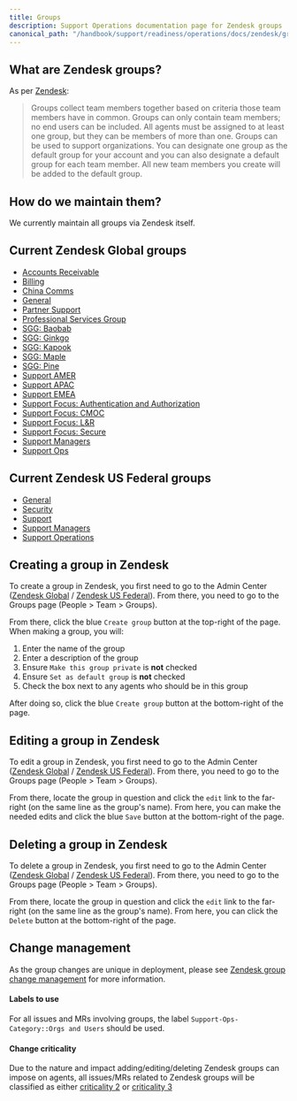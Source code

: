 ```yaml
---
title: Groups
description: Support Operations documentation page for Zendesk groups
canonical_path: "/handbook/support/readiness/operations/docs/zendesk/groups"
---
```


## What are Zendesk groups?

As per
[Zendesk](https://support.zendesk.com/hc/en-us/articles/4408886146842-About-organizations-and-groups#topic_iny_3jg_sz):

> Groups collect team members together based on criteria those team members have
> in common. Groups can only contain team members; no end users can be included.
> All agents must be assigned to at least one group, but they can be members of
> more than one. Groups can be used to support organizations. You can designate
> one group as the default group for your account and you can also designate a
> default group for each team member. All new team members you create will be
> added to the default group.

## How do we maintain them?

We currently maintain all groups via Zendesk itself.

## Current Zendesk Global groups

- [Accounts Receivable](https://gitlab.zendesk.com/groups/360008238400)
- [Billing](https://gitlab.zendesk.com/groups/360003910679)
- [China Comms](https://gitlab.zendesk.com/groups/360007080959)
- [General](https://gitlab.zendesk.com/groups/360002757414)
- [Partner Support](https://gitlab.zendesk.com/groups/4560424672028)
- [Professional Services Group](https://gitlab.zendesk.com/groups/360002771760)
- [SGG: Baobab](https://gitlab.zendesk.com/groups/4725956857884)
- [SGG: Ginkgo](https://gitlab.zendesk.com/groups/4427347212434)
- [SGG: Kapook](https://gitlab.zendesk.com/groups/4725931534108)
- [SGG: Maple](https://gitlab.zendesk.com/groups/4427347399698)
- [SGG: Pine](https://gitlab.zendesk.com/groups/4427366542482)
- [Support AMER](https://gitlab.zendesk.com/groups/360002038460?location=admin_center&route=groups)
- [Support APAC](https://gitlab.zendesk.com/groups/360002038360?location=admin_center&route=groups)
- [Support EMEA](https://gitlab.zendesk.com/groups/360001979440?location=admin_center&route=groups)
- [Support Focus: Authentication and Authorization](https://gitlab.zendesk.com/groups/360008238420)
- [Support Focus: CMOC](https://gitlab.zendesk.com/groups/360008266039)
- [Support Focus: L&R](https://gitlab.zendesk.com/groups/360008266119)
- [Support Focus: Secure](https://gitlab.zendesk.com/groups/360008266179)
- [Support Managers](https://gitlab.zendesk.com/groups/360004358239)
- [Support Ops](https://gitlab.zendesk.com/groups/360004215280)

## Current Zendesk US Federal groups

- [General](https://gitlab-federal-support.zendesk.com/groups/360016402951)
- [Security](https://gitlab-federal-support.zendesk.com/groups/360016399052)
- [Support](https://gitlab-federal-support.zendesk.com/groups/360004818031)
- [Support Managers](https://gitlab-federal-support.zendesk.com/groups/360016399072)
- [Support Operations](https://gitlab-federal-support.zendesk.com/groups/360016399032)

## Creating a group in Zendesk

To create a group in Zendesk, you first need to go to the Admin Center
([Zendesk Global](https://gitlab.zendesk.com/admin/) /
[Zendesk US Federal](https://gitlab-federal-support.zendesk.com/admin/)). From
there, you need to go to the Groups page (People > Team > Groups).

From there, click the blue `Create group` button at the top-right of the page.
When making a group, you will:

1. Enter the name of the group
1. Enter a description of the group
1. Ensure `Make this group private` is **not** checked
1. Ensure `Set as default group` is **not** checked
1. Check the box next to any agents who should be in this group

After doing so, click the blue `Create group` button at the bottom-right of the
page.

## Editing a group in Zendesk

To edit a group in Zendesk, you first need to go to the Admin Center
([Zendesk Global](https://gitlab.zendesk.com/admin/) /
[Zendesk US Federal](https://gitlab-federal-support.zendesk.com/admin/)). From
there, you need to go to the Groups page (People > Team > Groups).

From there, locate the group in question and click the `edit` link to the
far-right (on the same line as the group's name). From here, you can make the
needed edits and click the blue `Save` button at the bottom-right of the page.

## Deleting a group in Zendesk

To delete a group in Zendesk, you first need to go to the Admin Center
([Zendesk Global](https://gitlab.zendesk.com/admin/) /
[Zendesk US Federal](https://gitlab-federal-support.zendesk.com/admin/)). From
there, you need to go to the Groups page (People > Team > Groups).

From there, locate the group in question and click the `edit` link to the
far-right (on the same line as the group's name). From here, you can click the
`Delete` button at the bottom-right of the page.

## Change management

As the group changes are unique in deployment, please see
[Zendesk group change management](/handbook/support/readiness/operations/docs/change_management#zendesk-group-change-management)
for more information.

#### Labels to use

For all issues and MRs involving groups, the label
`Support-Ops-Category::Orgs and Users` should be used.

#### Change criticality

Due to the nature and impact adding/editing/deleting Zendesk groups can impose
on agents, all issues/MRs related to Zendesk groups will be classified as either
[criticality 2](/handbook/support/readiness/operations/docs/change_criticalities#criticality-2)
or
[criticality 3](/handbook/support/readiness/operations/docs/change_criticalities#criticality-3)

